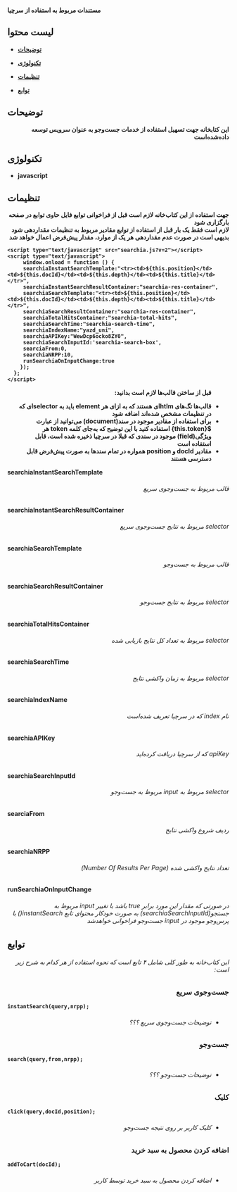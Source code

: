 <b>مستندات مربوط به استفاده از سرچیا<b>

## لیست محتوا

* [توضیحات](#توضیحات)
	
* [تکنولوژی](#تکنولوژی)

* [تنظیمات](#تنظیمات)

* [توابع](#توابع)

## توضیحات
<p dir="rtl">این کتابخانه جهت تسهیل استفاده از خدمات جست‌وجو به عنوان سرویس توسعه داده‌شده‌است</p>

## تکنولوژی
* javascript


	
##  تنظیمات
<div dir="rtl">
جهت استفاده از این کتاب‌خانه لازم است قبل از فراخوانی توابع فایل حاوی توابع در صفحه بارگزاری شود
<br>
لازم است فقط یک بار قبل از استفاده از توابع مقادیر مربوط به تنظیمات مقداردهی شود
<br>
بدیهی است در صورت عدم مقداردهی هر یک از موارد، مقدار پیش‌فرض اعمال خواهد شد
<br>	

</div>



```
<script type="text/javascript" src="searchia.js?v=2"></script>
<script type="text/javascript">
     window.onload = function () {
     searchiaInstantSearchTemplate:"<tr><td>${this.position}</td><td>${this.docId}</td><td>${this.depth}</td><td>${this.title}</td></tr>",
     searchiaInstantSearchResultContainer:"searchia-res-container",
     searchiaSearchTemplate:"<tr><td>${this.position}</td><td>${this.docId}</td><td>${this.depth}</td><td>${this.title}</td></tr>",
     searchiaSearchResultContainer:"searchia-res-container",
     searchiaTotalHitsContainer:"searchia-total-hits",
     searchiaSearchTime:"searchia-search-time",
     searchiaIndexName:"yazd_uni",
     searchiaAPIKey:"WewDcp6ocko8ZY0",
     searchiaSearchInputId:'searchia-search-box',
     searciaFrom:0,
     searchiaNRPP:10,
     runSearchiaOnInputChange:true
    });
  };
</script>
```
<ul dir="rtl" class="flash">
	<p dir="rtl">
		قبل از ساختن قالب‌ها لازم است بدانید:
	</p>
	<li dir="rtl">
		قالب‌ها تگ‌های htlmای هستند که به ازای هر element باید به selectorای که در تنظیمات مشخص شده‌اند اضافه شود
	</li>
	<li dir="rtl">
برای استفاده از مقادیر موجود در سند(document) می‌توانید از عبارت ${this.token} استفاده کنید با این توضیح که به‌جای کلمه token هر ویژگی(field) موجود در سندی که قبلا در سرچیا ذخیره شده است، قابل استفاده است
	</li>
	<li dir="rtl">
	مقادیر docId و position همواره در تمام سندها به صورت پیش‌فرض قابل دسترسی هستند
</li>
</ul>

<p>searchiaInstantSearchTemplate</p>

###### <p dir="rtl">قالب مربوط به جست‌و‌جوی سریع</p>
<p>searchiaInstantSearchResultContainer</p>

###### <p dir="rtl">selector مربوط به نتایج جست‌و‌جوی سریع</p>
<p>searchiaSearchTemplate</p>

###### <p dir="rtl">قالب مربوط به جست‌و‌جو</p>
<p>searchiaSearchResultContainer</p>

###### <p dir="rtl">selector مربوط به نتایج جست‌و‌جو</p>
<p>searchiaTotalHitsContainer</p>

###### <p dir="rtl">selector مربوط به تعداد کل نتایج بازیابی شده</p>
<p>searchiaSearchTime</p>

###### <p dir="rtl">selector مربوط به زمان واکشی نتایج</p>
<p>searchiaIndexName</p>

###### <p dir="rtl">نام index که در سرچیا تعریف شده‌است</p>
<p>searchiaAPIKey</p>

###### <p dir="rtl">apiKey که از سرچیا دریافت کرده‌اید</p>
<p>searchiaSearchInputId</p>

###### <p dir="rtl">selector مربوط به input مربوط به جست‌و‌جو</p>
<p>searciaFrom</p>

###### <p dir="rtl">ردیف شروع واکشی نتایج</p>
<p>searchiaNRPP</p>

###### <p dir="rtl">تعداد نتایج واکشی شده (Number Of Results Per Page)</p>
 <p>runSearchiaOnInputChange</p>

###### <p dir="rtl">در صورتی که مقدار این مورد برابر true باشد با تغییر input مربوط به جستجو(searchiaSearchInputId) به صورت خودکار محتوای تابع instantSearch() با پرس‌و‌جو موجود در input جست‌و‌جو فراخوانی خواهد‌شد</p>



## توابع

###### <p dir="rtl">این کتاب‌خانه به طور کلی شامل ۴ تابع است که نحوه استفاده از هر کدام به شرح زیر است:</p>

### <p dir="rtl">جست‌و‌جوی سریع</p>

```
instantSearch(query,nrpp);
```
###### <ul dir="rtl"><li dir="rtl">توضیحات جست‌و‌جوی سریع ؟؟؟</li></ul>

### <p dir="rtl">جست‌و‌جو</p>

```
search(query,from,nrpp);
```
###### <ul dir="rtl"><li dir="rtl">توضیحات جست‌و‌جو ؟؟؟</li></ul>

### <p dir="rtl">کلیک</p>

```
click(query,docId,position);
```
###### <ul dir="rtl"><li dir="rtl">کلیک کاربر بر روی نتیجه جست‌و‌جو</li></ul>


### <p dir="rtl">اضافه کردن محصول به سبد خرید</p>

```
addToCart(docId);
```
###### <ul dir="rtl"><li dir="rtl" style="font-size=.1em">اضافه کردن محصول به سبد خرید توسط کاربر</li></ul>

